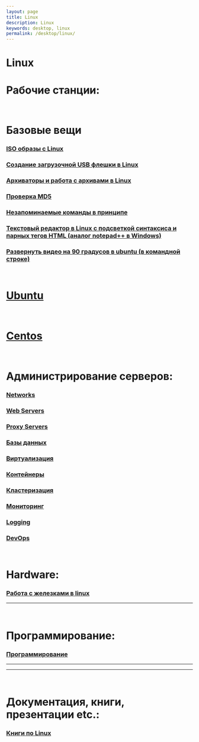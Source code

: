 ```yaml
---
layout: page
title: Linux
description: Linux
keywords: desktop, linux
permalink: /desktop/linux/
---
```


# Linux

# Рабочие станции:

<br/>

# Базовые вещи

### [ISO образы с Linux](/desktop/linux/distribs/)

### [Создание загрузочной USB флешки в Linux](/desktop/linux/linux-live-usb-flash/)

### [Архиваторы и работа с архивами в Linux](/desktop/linux/archives/)

### [Проверка MD5](/desktop/linux/md5/)

### [Незапоминаемые команды в принципе](/desktop/linux/commands/)

### [Текстовый редактор в Linux с подсветкой синтаксиса и парных тегов HTML (аналог notepad++ в Windows)](/desktop/linux/code/editors/)

### [Развернуть видео на 90 градусов в ubuntu (в командной строке)](/desktop/linux/editors/)

<br/>

# [Ubuntu](/desktop/linux/ubuntu/)

<br/>

# [Centos](/desktop/linux/centos/)

<br/>

# Администрирование серверов:

### [Networks](/desktop/linux/networks/)

### [Web Servers](/adm/webservers/)

### [Proxy Servers](/adm/linux/proxy/)

### [Базы данных](/adm/databases/)

### [Виртуализация](/adm/virtual/)

### [Контейнеры](/devops/containers/)

### [Кластеризация](/adm/linux/clustering/)

### [Мониторинг](/adm/monitoring/)

### [Logging](/adm/logging/)

### [DevOps](/devops/)

<br/>

# Hardware:

### [Работа с железками в linux](/desktop/linux/hardware/)

---

<br/>

# Программирование:

### [Программирование](/dev/)

---

<!--

<br/>

# 1C:

### [1С:Предприятие 8.3 + PostgreSQL 9.4 на базе Debian 8 «Jessie»](http://nixway.org/2015/11/10/1c-predpriyatie-8-3+postgresql-na-baze-debian-8-jessie/)

-->

---

<br/>

# Документация, книги, презентации etc.:

### [Книги по Linux](/desktop/linux/books/)
